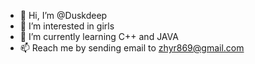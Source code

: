 - 👋 Hi, I’m @Duskdeep
- 👀 I’m interested in girls
- 🌱 I’m currently learning C++ and JAVA
- 📫 Reach me by sending email to zhyr869@gmail.com

<!---
Duskdeep/Duskdeep is a ✨ special ✨ repository because its `README.md` (this file) appears on your GitHub profile.
You can click the Preview link to take a look at your changes.
--->
